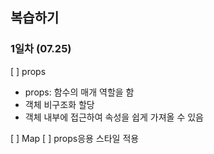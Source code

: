 ## 복습하기

### 1일차 (07.25)

[ ] props

- props: 함수의 매개 역할을 함
- 객체 비구조화 할당
- 객체 내부에 접근하여 속성을 쉽게 가져올 수 있음

[ ] Map
[ ] props응용 스타일 적용
